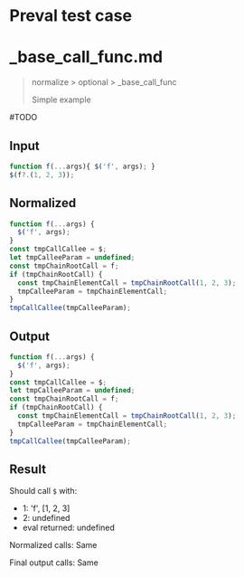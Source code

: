 # Preval test case

# _base_call_func.md

> normalize > optional > _base_call_func
>
> Simple example

#TODO

## Input

`````js filename=intro
function f(...args){ $('f', args); }
$(f?.(1, 2, 3));
`````

## Normalized

`````js filename=intro
function f(...args) {
  $('f', args);
}
const tmpCallCallee = $;
let tmpCalleeParam = undefined;
const tmpChainRootCall = f;
if (tmpChainRootCall) {
  const tmpChainElementCall = tmpChainRootCall(1, 2, 3);
  tmpCalleeParam = tmpChainElementCall;
}
tmpCallCallee(tmpCalleeParam);
`````

## Output

`````js filename=intro
function f(...args) {
  $('f', args);
}
const tmpCallCallee = $;
let tmpCalleeParam = undefined;
const tmpChainRootCall = f;
if (tmpChainRootCall) {
  const tmpChainElementCall = tmpChainRootCall(1, 2, 3);
  tmpCalleeParam = tmpChainElementCall;
}
tmpCallCallee(tmpCalleeParam);
`````

## Result

Should call `$` with:
 - 1: 'f', [1, 2, 3]
 - 2: undefined
 - eval returned: undefined

Normalized calls: Same

Final output calls: Same
